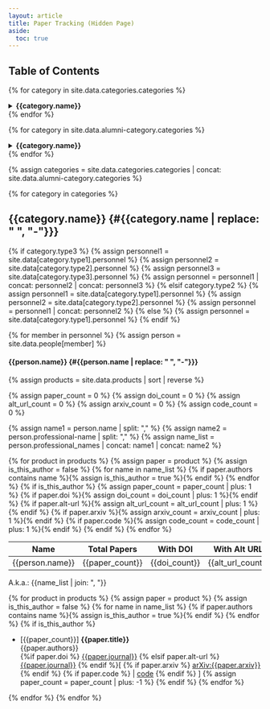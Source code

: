 ```yaml
---
layout: article
title: Paper Tracking (Hidden Page)
aside:
  toc: true
---
```



## Table of Contents

{% for category in site.data.categories.categories %}
<div><details>
{%- if category.type3 %}
{%- assign personnel1 = site.data[category.type1].personnel %}
{%- assign personnel2 = site.data[category.type2].personnel %}
{%- assign personnel3 = site.data[category.type3].personnel %}
{%- assign personnel = personnel1 | concat: personnel2 | concat: personnel3 %}
{%- elsif category.type2 %}
{%- assign personnel1 = site.data[category.type1].personnel %}
{%- assign personnel2 = site.data[category.type2].personnel %}
{%- assign personnel = personnel1 | concat: personnel2 %}
{%- else %}
{%- assign personnel = site.data[category.type1].personnel %}
{%- endif -%}
<summary><b>{{category.name}}</b></summary>
<ul>
{%- for member in personnel -%}
{%- assign person = site.data.people[member] -%}
<li><a href="#{{person.name | replace: " ", "-"}}">{{person.name}}</a></li>
{%- endfor -%}
</ul><br>

</details>
</div>
{% endfor %}

{% for category in site.data.alumni-category.categories %}
<div><details>
{%- if category.type3 %}
{%- assign personnel1 = site.data[category.type1].personnel %}
{%- assign personnel2 = site.data[category.type2].personnel %}
{%- assign personnel3 = site.data[category.type3].personnel %}
{%- assign personnel = personnel1 | concat: personnel2 | concat: personnel3 %}
{%- elsif category.type2 %}
{%- assign personnel1 = site.data[category.type1].personnel %}
{%- assign personnel2 = site.data[category.type2].personnel %}
{%- assign personnel = personnel1 | concat: personnel2 %}
{%- else %}
{%- assign personnel = site.data[category.type1].personnel %}
{%- endif -%}
<summary><b>{{category.name}}</b></summary>
<ul>
{%- for member in personnel -%}
{%- assign person = site.data.people[member] -%}
<li><a href="#{{person.name | replace: " ", "-"}}">{{person.name}}</a></li>
{%- endfor -%}
</ul><br>

</details>
</div>
{% endfor %}


{% assign categories = site.data.categories.categories | concat: site.data.alumni-category.categories %}



{% for category in categories  %}

## {{category.name}} {#{{category.name | replace: " ", "-"}}}

{% if category.type3 %}
{% assign personnel1 = site.data[category.type1].personnel %}
{% assign personnel2 = site.data[category.type2].personnel %}
{% assign personnel3 = site.data[category.type3].personnel %}
{% assign personnel = personnel1 | concat: personnel2 | concat: personnel3 %}
{% elsif category.type2 %}
{% assign personnel1 = site.data[category.type1].personnel %}
{% assign personnel2 = site.data[category.type2].personnel %}
{% assign personnel = personnel1 | concat: personnel2 %}
{% else %}
{% assign personnel = site.data[category.type1].personnel %}
{% endif %}

{% for member in personnel  %}
{% assign person = site.data.people[member] %}

#### {{person.name}} {#{{person.name | replace: " ", "-"}}}

{% assign products = site.data.products | sort | reverse %}

<!-- Initialize paper counters -->
{% assign paper_count = 0 %}
{% assign doi_count = 0 %}
{% assign alt_url_count = 0 %}
{% assign arxiv_count = 0 %}
{% assign code_count = 0 %}

<!-- make list of names to use -->
{% assign name1 = person.name | split: "," %}
{% assign name2 = person.professional-name | split: "," %}
{% assign name_list = person.professional_names | concat: name1 | concat: name2 %}

<!-- Count number of papers with various properties -->
{% for product in products %}
{% assign paper = product %}
{% assign is_this_author = false %}
{% for name in name_list %}
  {% if paper.authors contains name %}{% assign is_this_author = true %}{% endif %}
{% endfor %}
{% if is_this_author %}
  {% assign paper_count = paper_count | plus: 1 %}
  {% if paper.doi %}{% assign doi_count = doi_count | plus: 1 %}{% endif %}
  {% if paper.alt-url %}{% assign alt_url_count = alt_url_count | plus: 1 %}{% endif %}
  {% if paper.arxiv %}{% assign arxiv_count = arxiv_count | plus: 1 %}{% endif %}
  {% if paper.code %}{% assign code_count = code_count | plus: 1 %}{% endif %}
{% endif %}
{% endfor %}

<!-- Display table -->

| Name | Total Papers | With DOI | With Alt URL | On ArXiv | With Code |
| ---- | ------------ | -------- | ------------ | -------- | --------- |
| {{person.name}} | {{paper_count}} | {{doi_count}} | {{alt_url_count}} | {{arxiv_count}} | {{code_count}} |

A.k.a.:  {{name_list  | join: ", "}}

<!-- Display the papers -->
{% for product in products %}
{% assign paper = product %}
{% assign is_this_author = false %}
{% for name in name_list %}
  {% if paper.authors contains name %}{% assign is_this_author = true %}{% endif %}
{% endfor %}
{% if is_this_author %}
 * [{{paper_count}}] **{{paper.title}}** <br>
{{paper.authors}} <br>
{%if paper.doi %} [{{paper.journal}}]({{paper.doi}}) {% elsif paper.alt-url %} [{{paper.journal}}]({{paper.alt-url}}) {% endif %}[ {% if paper.arxiv %} [arXiv:{{paper.arxiv}}](https://arxiv.org/abs/{{paper.arxiv}}) {% endif %} {% if paper.code %} | [code]({{paper.code}}) {% endif %} ]
{% assign paper_count = paper_count | plus: -1 %}
{% endif %}
{% endfor %}

{% endfor %}
{% endfor %}
